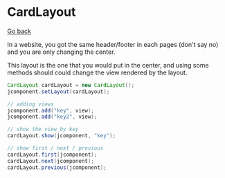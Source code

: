 # CardLayout

[Go back](../../../_old/graphic/swing#layout-manager)

In a website, you got the same header/footer in each pages (don't say no) and you are only changing the center. 

This layout is the one that you would put in the center, and using some methods should could change the view rendered by the layout.

```java
CardLayout cardLayout = new CardLayout();
jcomponent.setLayout(cardLayout);

// adding views
jcomponent.add("key", view);
jcomponent.add("key2", view);

// show the view by key
cardLayout.show(jcomponent, "key");

// show first / next / previous
cardLayout.first(jcomponent);
cardLayout.next(jcomponent);
cardLayout.previous(jcomponent);
```